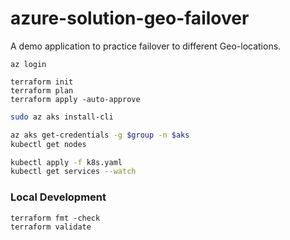 # azure-solution-geo-failover

A demo application to practice failover to different Geo-locations.

```hcl
az login

terraform init
terraform plan
terraform apply -auto-approve
```

```sh
sudo az aks install-cli
```
```sh
az aks get-credentials -g $group -n $aks
kubectl get nodes

kubectl apply -f k8s.yaml
kubectl get services --watch
```

### Local Development

```hcl
terraform fmt -check
terraform validate
```